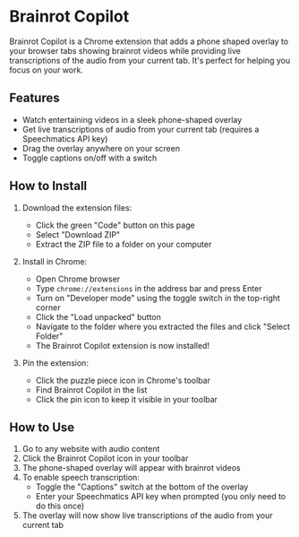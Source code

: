 # Brainrot Copilot

Brainrot Copilot is a Chrome extension that adds a phone shaped overlay to your browser tabs showing brainrot videos while providing live transcriptions of the audio from your current tab. It's perfect for helping you focus on your work.

## Features

- Watch entertaining videos in a sleek phone-shaped overlay
- Get live transcriptions of audio from your current tab (requires a Speechmatics API key)
- Drag the overlay anywhere on your screen
- Toggle captions on/off with a switch

## How to Install

1. Download the extension files:

   - Click the green "Code" button on this page
   - Select "Download ZIP"
   - Extract the ZIP file to a folder on your computer

2. Install in Chrome:

   - Open Chrome browser
   - Type `chrome://extensions` in the address bar and press Enter
   - Turn on "Developer mode" using the toggle switch in the top-right corner
   - Click the "Load unpacked" button
   - Navigate to the folder where you extracted the files and click "Select Folder"
   - The Brainrot Copilot extension is now installed!

3. Pin the extension:
   - Click the puzzle piece icon in Chrome's toolbar
   - Find Brainrot Copilot in the list
   - Click the pin icon to keep it visible in your toolbar

## How to Use

1. Go to any website with audio content
2. Click the Brainrot Copilot icon in your toolbar
3. The phone-shaped overlay will appear with brainrot videos
4. To enable speech transcription:
   - Toggle the "Captions" switch at the bottom of the overlay
   - Enter your Speechmatics API key when prompted (you only need to do this once)
5. The overlay will now show live transcriptions of the audio from your current tab
